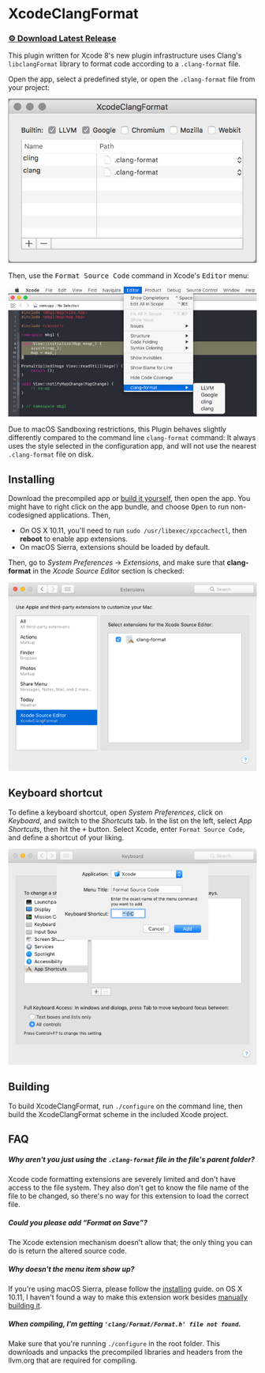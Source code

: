 # XcodeClangFormat

### [⚙ Download Latest Release](https://github.com/mapbox/XcodeClangFormat/releases/latest)

This plugin written for Xcode 8's new plugin infrastructure uses Clang's `libclangFormat` library to format code according to a `.clang-format` file.

Open the app, select a predefined style, or open the `.clang-format` file from your project:

![](doc/screenshot-config.png)

Then, use the <kbd>Format Source Code</kbd> command in Xcode's <kbd>Editor</kbd> menu:

![](doc/screenshot-format.png)

Due to macOS Sandboxing restrictions, this Plugin behaves slightly differently compared to the command line `clang-format` command: It always uses the style selected in the configuration app, and will not use the nearest `.clang-format` file on disk.


## Installing

Download the precompiled app or [build it yourself](#building), then open the app. You might have to right click on the app bundle, and choose <kbd>Open</kbd> to run non-codesigned applications. Then,

* On OS X 10.11, you'll need to run `sudo /usr/libexec/xpccachectl`, then **reboot** to enable app extensions.
* On macOS Sierra, extensions should be loaded by default.

Then, go to *System Preferences* → *Extensions*, and make sure that **clang-format** in the *Xcode Source Editor* section is checked:

![](doc/screenshot-extensions.png)


## Keyboard shortcut

To define a keyboard shortcut, open *System Preferences*, click on *Keyboard*, and switch to the *Shortcuts* tab. In the list on the left, select *App Shortcuts*, then hit the <kbd>+</kbd> button. Select Xcode, enter `Format Source Code`, and define a shortcut of your liking.

![](doc/screenshot-shortcut.png)


## Building

To build XcodeClangFormat, run `./configure` on the command line, then build the XcodeClangFormat scheme in the included Xcode project.


## FAQ

##### Why aren't you just using the `.clang-format` file in the file's parent folder?
Xcode code formatting extensions are severely limited and don't have access to the file system. They also don't get to know the file name of the file to be changed, so there's no way for this extension to load the correct file.

##### Could you please add “Format on Save”?
The Xcode extension mechanism doesn't allow that; the only thing you can do is return the altered source code.

##### Why doesn't the menu item show up?
If you're using macOS Sierra, please follow the [installing](#installing) guide. on OS X 10.11, I haven't found a way to make this extension work besides [manually building it](#building).

##### When compiling, I'm getting `'clang/Format/Format.h' file not found`.
Make sure that you're running `./configure` in the root folder. This downloads and unpacks the precompiled libraries and headers from the llvm.org that are required for compiling.
